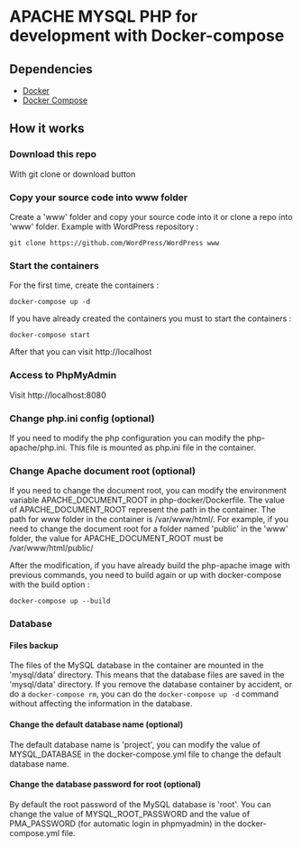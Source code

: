 # APACHE MYSQL PHP for development with Docker-compose

## Dependencies

* [Docker](https://www.docker.com/)
* [Docker Compose](https://docs.docker.com/compose/install/)

## How it works

### Download this repo

With git clone or download button

### Copy your source code into www folder

Create a 'www' folder and copy your source code into it or clone a repo into 'www' folder. Example with WordPress repository :

`git clone https://github.com/WordPress/WordPress www`

### Start the containers

For the first time, create the containers :

`docker-compose up -d`

If you have already created the containers you must to start the containers :

`docker-compose start`

After that you can visit http://localhost

### Access to PhpMyAdmin

Visit http://localhost:8080

### Change php.ini config (optional)

If you need to modify the php configuration you can modify the php-apache/php.ini. This file is mounted as php.ini file in the container.

### Change Apache document root (optional)

If you need to change the document root, you can modify the environment variable APACHE_DOCUMENT_ROOT in php-docker/Dockerfile. The value of APACHE_DOCUMENT_ROOT represent the path in the container. The path for www folder in the container is /var/www/html/. For example, if you need to change the document root for a folder named 'public' in the 'www' folder, the value for APACHE_DOCUMENT_ROOT must be /var/www/html/public/

After the modification, if you have already build the php-apache image with previous commands, you need to build again or up with docker-compose with the build option :

`docker-compose up --build`

### Database

#### Files backup

The files of the MySQL database in the container are mounted in the 'mysql/data' directory. This means that the database files are saved in the 'mysql/data' directory. If you remove the database container by accident, or do a `docker-compose rm`, you can do the `docker-compose up -d` command without affecting the information in the database.

#### Change the default database name (optional)

The default database name is 'project', you can modify the value of MYSQL_DATABASE in the docker-compose.yml file to change the default database name.

#### Change the database password for root (optional)

By default the root password of the MySQL database is 'root'. You can change the value of MYSQL_ROOT_PASSWORD and the value of PMA_PASSWORD (for automatic login in phpmyadmin) in the docker-compose.yml file.
